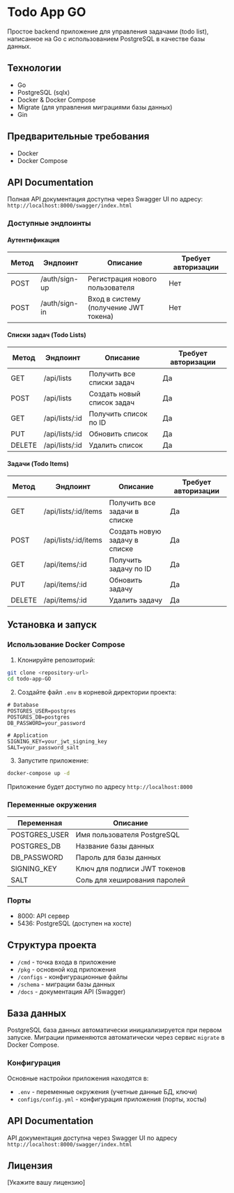 # Todo App GO

Простое backend приложение для управления задачами (todo list), написанное на Go с использованием PostgreSQL в качестве базы данных.

## Технологии

- Go
- PostgreSQL (sqlx)
- Docker & Docker Compose
- Migrate (для управления миграциями базы данных)
- Gin

## Предварительные требования

- Docker
- Docker Compose

## API Documentation

Полная API документация доступна через Swagger UI по адресу: `http://localhost:8000/swagger/index.html`

### Доступные эндпоинты
#### Аутентификация

| Метод | Эндпоинт      | Описание                    | Требует авторизации |
|-------|---------------|----------------------------|-------------------|
| POST  | /auth/sign-up | Регистрация нового пользователя | Нет |
| POST  | /auth/sign-in | Вход в систему (получение JWT токена) | Нет |

#### Списки задач (Todo Lists)

| Метод | Эндпоинт      | Описание                    | Требует авторизации |
|-------|---------------|----------------------------|-------------------|
| GET   | /api/lists    | Получить все списки задач   | Да |
| POST  | /api/lists    | Создать новый список задач  | Да |
| GET   | /api/lists/:id | Получить список по ID      | Да |
| PUT   | /api/lists/:id | Обновить список            | Да |
| DELETE| /api/lists/:id | Удалить список             | Да |

#### Задачи (Todo Items)

| Метод | Эндпоинт      | Описание                    | Требует авторизации |
|-------|---------------|----------------------------|-------------------|
| GET   | /api/lists/:id/items | Получить все задачи в списке | Да |
| POST  | /api/lists/:id/items | Создать новую задачу в списке | Да |
| GET   | /api/items/:id | Получить задачу по ID      | Да |
| PUT   | /api/items/:id | Обновить задачу            | Да |
| DELETE| /api/items/:id | Удалить задачу             | Да |
## Установка и запуск

### Использование Docker Compose

1. Клонируйте репозиторий:
```bash
git clone <repository-url>
cd todo-app-GO
```

2. Создайте файл `.env` в корневой директории проекта:
```env
# Database
POSTGRES_USER=postgres
POSTGRES_DB=postgres
DB_PASSWORD=your_password

# Application
SIGNING_KEY=your_jwt_signing_key
SALT=your_password_salt
```

3. Запустите приложение:
```bash
docker-compose up -d
```

Приложение будет доступно по адресу `http://localhost:8000`

### Переменные окружения

| Переменная    | Описание                           |
|---------------|------------------------------------|
| POSTGRES_USER | Имя пользователя PostgreSQL        |
| POSTGRES_DB   | Название базы данных               |
| DB_PASSWORD   | Пароль для базы данных             |
| SIGNING_KEY   | Ключ для подписи JWT токенов       |
| SALT          | Соль для хеширования паролей       |

### Порты

- 8000: API сервер
- 5436: PostgreSQL (доступен на хосте)

## Структура проекта

- `/cmd` - точка входа в приложение
- `/pkg` - основной код приложения
- `/configs` - конфигурационные файлы
- `/schema` - миграции базы данных
- `/docs` - документация API (Swagger)

## База данных

PostgreSQL база данных автоматически инициализируется при первом запуске. Миграции применяются автоматически через сервис `migrate` в Docker Compose.

### Конфигурация

Основные настройки приложения находятся в:
- `.env` - переменные окружения (учетные данные БД, ключи)
- `configs/config.yml` - конфигурация приложения (порты, хосты)

## API Documentation

API документация доступна через Swagger UI по адресу `http://localhost:8000/swagger/index.html`

## Лицензия

[Укажите вашу лицензию]
